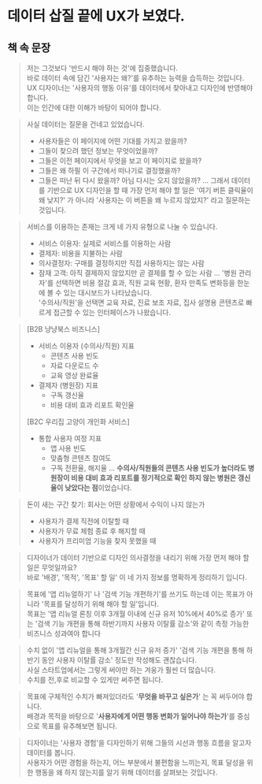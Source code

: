# 데이터 삽질 끝에 UX가 보였다.

## 책 속 문장

> 저는 그것보다 '반드시 해야 하는 것'에 집중했습니다.  
> 바로 데이터 속에 담긴 '사용자는 왜?'를 유추하는 능력을 습득하는 것입니다.
> UX 디자이너는 '사용자의 행동 이유'를 데이터에서 찾아내고 디자인에 반영해야 합니다.  
> 이는 인간에 대한 이해가 바탕이 되어야 합니다.

> 사실 데이터는 질문을 건네고 있었습니다.
> - 사용자들은 이 페이지에 어떤 기대를 가지고 왔을까?
> - 그들이 찾으려 했던 정보는 무엇이었을까?
> - 그들은 이전 페이지에서 무엇을 보고 이 페이지로 왔을까?
> - 그들은 왜 하필 이 구간에서 떠나기로 결정했을까?
> - 그들은 떠난 뒤 다시 왔을까? 아님 다시는 오지 않았을까?
> ...
> 그래서 데이터를 기반으로 UX 디자인을 할 때 가장 먼저 해야 할 일은 '여기 버튼 클릭율이 왜 낮지?' 가 아니라 '사용자는 이 버튼을 왜 누르지 않았지?' 라고 질문하는 것입니다.

> 서비스를 이용하는 존재는 크게 네 가지 유형으로 나눌 수 있습니다.
> - 서비스 이용자: 실제로 서비스를 이용하는 사람
> - 결제자: 비용을 지불하는 사람
> - 의사결정자: 구매를 결정하지만 직접 사용하지는 않는 사람
> - 잠재 고객: 아직 결제하지 않았지만 곧 결제를 할 수 있는 사람
> ...
> '병원 관리자'를 선택하면 비용 절감 효과, 직원 교육 현황, 환자 만족도 변화등을 한눈에 볼 수 있는 대시보드가 나타났습니다.  
> '수의사/직원'을 선택면 교육 자료, 진료 보조 자료, 집사 설명용 콘텐츠로 빠르게 접근할 수 있는 인터페이스가 나왔습니다.

> [B2B 냥냥북스 비즈니스]
> - 서비스 이용자 (수의사/직원) 지표
>   - 콘텐츠 사용 빈도
>   - 자료 다운로드 수 
>   - 교육 영상 완료율
> - 결제자 (병원장) 지표
>   - 구독 갱신율
>   - 비용 대비 효과 리포트 확인율
>
> [B2C 우리집 고양이 개인화 서비스]
> - 통합 사용자 여정 지표
>   - 앱 사용 빈도
>   - 맞춤형 콘텐츠 참여도
>   - 구독 전환율, 해지율
> ...
> **수의사/직원들의 콘텐츠 사용 빈도가 높더라도 병원장이 비용 대비 효과 리포트를 정기적으로 확인 하지 않는 병원은 갱신율이 낮았다는 점**이었습니다.

> 돈이 새는 구간 찾기: 회사는 어떤 상황에서 수익이 나지 않는가
> - 사용자가 결제 직전에 이탈할 때
> - 사용자가 무료 체험 종료 후 해지할 때
> - 사용자가 프리미엄 기능을 찾지 못했을 때

> 디자이너가 데이터 기반으로 디자인 의사결정을 내리기 위해 가장 먼저 해야 할 일은 무엇일까요?  
> 바로 '배경', '목적', '목표' 할 일' 이 네 가지 정보를 명확하게 정리하기 입니다.

> 목표에 '앱 리뉴얼하기' 나 '검색 기능 개편하기'를 쓰기도 하는데 이는 목표가 아니라 '목표를 달성하기 위해 해야 할 일'입니다.  
> 목표는 '앱 리뉴얼 론칭 이후 3개월 이내에 신규 유저 10%에서 40%로 증가' 또는 '검색 기능 개편을 통해 하반기까지 사용자 이탈률 감소'와 같이 측정 가능한 비즈니스 성과여야 합니다

> 수치 없이 '앱 리뉴얼을 통해 3개월간 신규 유저 증가' '검색 기능 개편을 통해 하반기 동안 사용자 이탈률 감소' 정도만 작성해도 괜찮습니다.  
> 사실 스타트업에서는 그렇게 써야만 하는 겨웅가 훨씬 더 많습니다.  
> 수치를 전,후로 비교할 수 있게만 써주면 됩니다.

> 목표에 구체적인 수치가 빠져있더라도 '**무엇을 바꾸고 싶은가**' 는 꼭 써두어야 합니다.  
> 배경과 목적을 바탕으로 '**사용자에게 어떤 행동 변화가 일어나야 하는가**'를 중심으로 목표를 유추해보면 됩니다.

> 디자이너는 '사용자 경험'을 디자인하기 위해 그들의 시선과 행동 흐름을 알고자 데이터를 봅니다.  
> 사용자가 어떤 경험을 하는지, 어느 부분에서 불편함을 느끼는지, 목표 달성을 위한 행동을 왜 하지 않는지를 알기 위해 데이터를 살펴보는 것입니다.